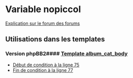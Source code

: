 # Variable nopiccol
[Explication sur le forum des forums](http://forum.forumactif.com/t294113-listing-des-variables#nopiccol)
## Utilisations dans les templates
### Version phpBB2#### [Template album_cat_body](subsilver/album_cat_body.md)
* [Début de condition à la ligne 75](../subsilver/album_cat_body.tpl#L75)
* [Fin de condition à la ligne 77](../subsilver/album_cat_body.tpl#L77)